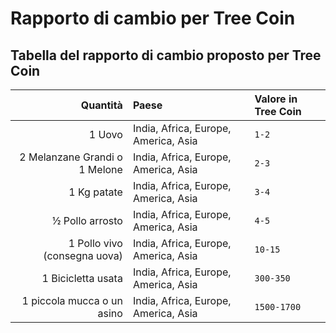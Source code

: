 # Rapporto di cambio per Tree Coin

## Tabella del rapporto di cambio proposto per Tree Coin
| Quantità | Paese | Valore in Tree Coin |
|---------:|:------|:--------------------|
| 1 Uovo | India, Africa, Europe, America, Asia | `1-2` |
| 2 Melanzane Grandi o 1 Melone | India, Africa, Europe, America, Asia | `2-3` |
| 1 Kg patate | India, Africa, Europe, America, Asia | `3-4` |
| ½ Pollo arrosto | India, Africa, Europe, America, Asia | `4-5` |
| 1 Pollo vivo (consegna uova) | India, Africa, Europe, America, Asia | `10-15` |
| 1 Bicicletta usata | India, Africa, Europe, America, Asia | `300-350` |
| 1 piccola mucca o un asino | India, Africa, Europe, America, Asia | `1500-1700` |
